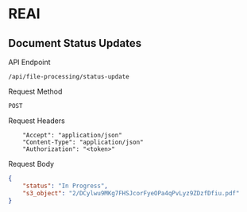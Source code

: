 # REAI

## Document Status Updates

API Endpoint

```/api/file-processing/status-update```

Request Method

```POST```

Request Headers

```
    "Accept": "application/json"
    "Content-Type": "application/json"
    "Authorization": "<token>"
```

Request Body

```json
{
    "status": "In Progress",
    "s3_object": "2/DCylwu9MKg7FHSJcorFyeOPa4qPvLyz9ZDzfDfiu.pdf"
}
```
